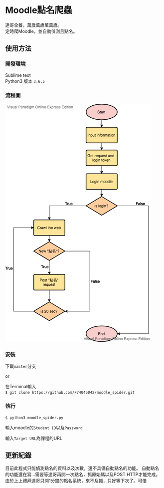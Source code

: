 # Moodle點名爬蟲

達哥全餐，萬歲萬歲萬萬歲。<br>
定時爬Moodle，並自動偵測且點名。

## 使用方法

### 開發環境
Sublime text<br>
Python3 版本 `3.6.5`

### 流程圖
![](https://github.com/F74045042/moodle_spider/blob/master/img/flow.png?raw=true)

### 安裝
下載`master`分支

or

在Terminal輸入<br>
`$ git clone https://github.com/F74045042/moodle_spider.git`

### 執行
`$ python3 moodle_spider.py`

輸入moodle的`Student ID`以及`Password`

輸入`Target URL`為課程的URL

## 更新紀錄
目前此程式只能偵測點名的資料以及次數，還不具備自動點名的功能。
自動點名的功能還在寫...需要等達哥再開一次點名，抓原始碼以及POST HTTP才能完成。
由於上上禮拜達哥只開1分鐘的點名系統，來不及抓，只好等下次了。可惜
